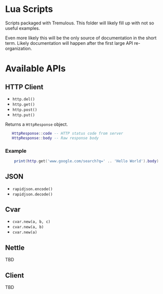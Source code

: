# Lua Scripts

Scripts packaged with Tremulous. This folder will likely fill up with
not so useful examples.

Even more likely this will be the only source of documentation in the
short term. Likely documentation will happen after the first large API
re-organization.


Available APIs 
==============

HTTP Client
-----------
   - `http.del()`
   - `http.get()`
   - `http.post()`
   - `http.put()`

   Returns a `HttpResponse` object.

```lua
   HttpResponse::code -- HTTP status code from server
   HttpResponse::body -- Raw response body
```

### Example 
```lua
    print(http.get('www.google.com/search?q=' .. 'Hello World').body)
```

JSON
----

  - `rapidjson.encode()`
  - `rapidjson.decode()`

Cvar
----

  - `cvar.new(a, b, c)`
  - `cvar.new(a, b)`
  - `cvar.new(a)`

Nettle
------
TBD

Client
------
TBD
